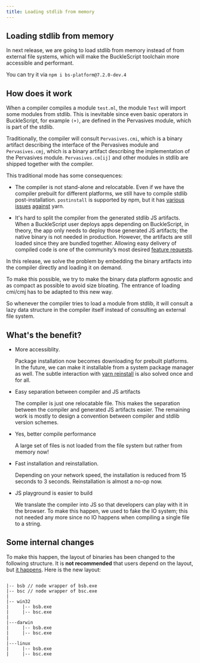 ```yaml
---
title: Loading stdlib from memory
---
```


## Loading stdlib from memory

In next release, we are going to load stdlib from memory instead of from external file systems, which will make the BuckleScript toolchain more accessible and performant.

You can try it via `npm i bs-platform@7.2.0-dev.4`

## How does it work

When a compiler compiles a module `test.ml`, the module `Test` will import some modules from stdlib. This is inevitable since even basic operators in BuckleScript, for example `(+)`, are defined in the Pervasives module, which is part of the stdlib. 

Traditionally, the compiler will consult `Pervasives.cmi`, which is a binary artifact describing the interface of the Pervasives module and `Pervasives.cmj`, which is a binary artifact describing the implementation of the Pervasives module. `Pervasives.cm[ij]` and other modules in stdlib are shipped together with the compiler. 


This traditional mode has some consequences:

- The compiler is not stand-alone and relocatable. Even if we have the compiler prebuilt for different platforms, we still have to compile stdlib post-installation. `postinstall` is supported by npm, but it has [various](https://github.com/BuckleScript/bucklescript/issues/3213) [issues](https://github.com/BuckleScript/bucklescript/issues/2799) [against](https://github.com/BuckleScript/bucklescript/issues/3254) yarn.

<!-- I made my best guess as to what you mean by "they" in "However, they are still needed" (and tried to eliminate the repetition of the word "needed" -->
- It's hard to split the compiler from the generated stdlib JS artifacts. When a BuckleScript user deploys apps depending on BuckleScript, in theory, the app only needs to deploy those generated JS artifacts; the native binary is not needed in production. However, the artifacts are still loaded since they are bundled together. Allowing easy delivery of compiled code is one of the community’s most desired [feature requests](https://github.com/BuckleScript/bucklescript/issues/2772).


In this release, we solve the problem by embedding the binary artifacts into the compiler directly and loading it on demand. 

To make this possible, we try to make the binary data platform agnostic and as compact as possible to avoid size bloating. The entrance of loading cmi/cmj has to be adapted to this new way.

<!-- Do you mean "external files" instead of "external file system"? In Linux world, a file system is means something like EXT4 or btrfs -->
So whenever the compiler tries to load a module from stdlib, it will consult a lazy data structure in the compiler itself instead of consulting an external file system.

## What's the benefit?

- More accessiblity.
  
  <!-- In the phrase "we can make it installable", what does "it" refer to? -->
  Package installation now becomes downloading for prebuilt platforms. In the future, we can make it installable from a system package manager as well. The subtle interaction with [yarn reinstall](https://github.com/BuckleScript/bucklescript/issues/2799) is also solved once and for all.


- Easy separation between compiler and JS artifacts

    <!-- instead of "between compiler and stdlib version schemes", perhaps say "for aligning compiler and stdlib version schemes" -->
    The compiler is just one relocatable file. This makes the separation between the compiler and generated JS artifacts easier. The remaining work is mostly to design a convention between compiler and stdlib version schemes.

- Yes, better compile performance

    A large set of files is not loaded from the file system but rather from memory now!

- Fast installation and reinstallation.

    Depending on your network speed, the installation is reduced from 15 seconds to 3 seconds. Reinstallation is almost a no-op now.    
<!-- TODO: collect data points later -->

- JS playground is easier to build 
    
    <!-- I'm not sure what you mean by "compiling a single file to a string" -->
    We translate the compiler into JS so that developers can play with it in the browser.  To make this happen, we used to fake the IO system; this not needed any more since no IO happens when compiling a single file to a string.


## Some internal changes

To make this happen, the layout of binaries has been changed to the following structure. It is **not recommended** that users depend on the layout, but [it happens](https://github.com/BuckleScript/bucklescript/pull/4170#issuecomment-586959464). Here is the new layout:
```

|-- bsb // node wrapper of bsb.exe
|-- bsc // node wrapper of bsc.exe
|
|-- win32
|     |-- bsb.exe
|     |-- bsc.exe 
|
|---darwin
|     |-- bsb.exe
|     |-- bsc.exe
|
|---linux
|     |-- bsb.exe
|     |-- bsc.exe

```
